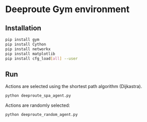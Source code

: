 # Deeproute Gym environment



## Installation

~~~bash
pip install gym
pip install Cython
pip install networkx
pip install matplotlib
pip install cfg_load[all] --user
~~~

## Run
Actions are selected using the shortest path algorithm (Dijkastra).
~~~bash
python deeproute_spa_agent.py
~~~


Actions are randomly selected:
~~~bash
python deeproute_random_agent.py
~~~

